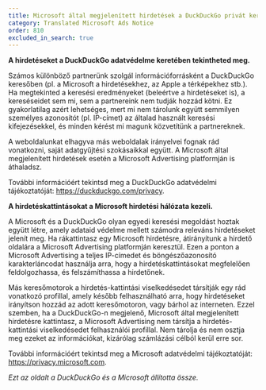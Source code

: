 ```yaml
---
title: Microsoft által megjelenített hirdetések a DuckDuckGo privát keresőben
category: Translated Microsoft Ads Notice
order: 810
excluded_in_search: true
---
```


**A hirdetéseket a DuckDuckGo adatvédelme keretében tekintheted meg.**

Számos különböző partnerünk szolgál információforrásként a DuckDuckGo keresőben (pl. a Microsoft a hirdetésekhez, az Apple a térképekhez stb.). Ha megtekinted a keresési eredményeket (beleértve a hirdetéseket is), a kereséseidet sem mi, sem a partnereink nem tudják hozzád kötni. Ez gyakorlatilag azért lehetséges, mert mi nem tárolunk együtt semmilyen személyes azonosítót (pl. IP-címet) az általad használt keresési kifejezésekkel, és minden kérést mi magunk közvetítünk a partnereknek.

A weboldalunkat elhagyva más weboldalak irányelvei fognak rád vonatkozni, saját adatgyűjtési szokásaikkal együtt. A Microsoft által megjelenített hirdetések esetén a Microsoft Advertising platformján is áthaladsz.

További információért tekintsd meg a DuckDuckGo adatvédelmi tájékoztatóját: <https://duckduckgo.com/privacy>.

**A hirdetéskattintásokat a Microsoft hirdetési hálózata kezeli.**

A Microsoft és a DuckDuckGo olyan egyedi keresési megoldást hoztak együtt létre, amely adataid védelme mellett számodra releváns hirdetéseket jelenít meg. Ha rákattintasz egy Microsoft hirdetésre, átirányítunk a hirdető oldalára a Microsoft Advertising platformján keresztül. Ezen a ponton a Microsoft Advertising a teljes IP-címedet és böngészőazonosító karakterláncodat használja arra, hogy a hirdetéskattintásokat megfelelően feldolgozhassa, és felszámíthassa a hirdetőnek.

Más keresőmotorok a hirdetés-kattintási viselkedésedet társítják egy rád vonatkozó profillal, amely később felhasználható arra, hogy hirdetéseket irányítson hozzád az adott keresőmotoron, vagy bárhol az interneten. Ezzel szemben, ha a DuckDuckGo-n megjelenő, Microsoft által megjelenített hirdetésre kattintasz, a Microsoft Advertising nem társítja a hirdetés-kattintási viselkedésedet felhasználói profillal. Nem tárolja és nem osztja meg ezeket az információkat, kizárólag számlázási célból kerül erre sor.

További információért tekintsd meg a Microsoft adatvédelmi tájékoztatóját: <https://privacy.microsoft.com>.

_Ezt az oldalt a DuckDuckGo és a Microsoft állította össze._